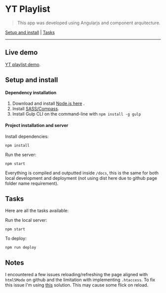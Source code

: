 # YT Playlist


> This app was developed using Angularjs and component arquitecture.

[Setup and install](#setup-and-install) |
[Tasks](#tasks)

----

## Live demo

[YT playlist demo](https://carlafranca.github.io/carlafranca).

## Setup and install

#### Dependency installation

1. Download and install [Node.js here](https://nodejs.org/en/download/) .
2. Install [SASS/Compass](http://thesassway.com/beginner/getting-started-with-sass-and-compass).
3. Install Gulp CLI on the command-line with `npm install -g gulp`

#### Project installation and server


 Install dependencies:

```
npm install
```


Run the server:

```
npm start
```

Everything is compiled and outputted inside `/docs`, this is the same for both local development and deployment (not using dist here due to github page folder name requirement).

## Tasks

Here are all the tasks available:

Run the local server:

```
npm start
```


To deploy:

```
npm run deploy
```

## Notes

I encountered a few issues reloading/refreshing the page aligned with `html5Mode` on github and the limitation with implementing `.htaccess`. To fix this issue I'm using [this](https://github.com/rafrex/spa-github-pages) solution. This may cause some flick on reload.
